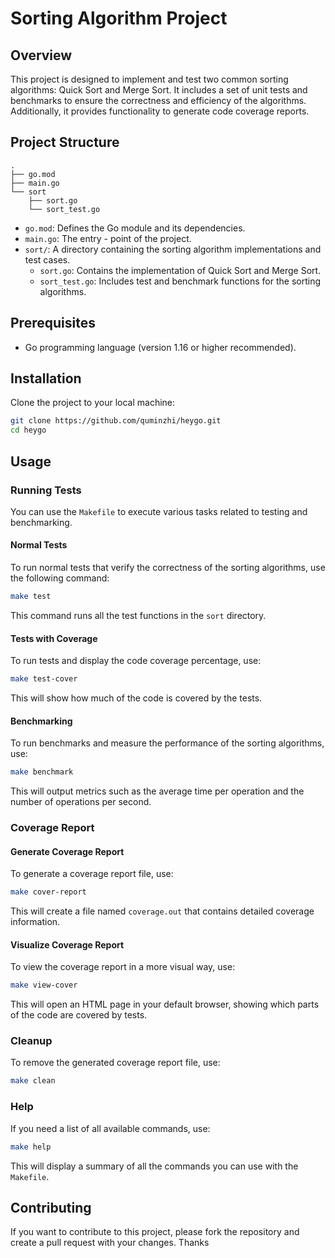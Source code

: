 # Sorting Algorithm Project

## Overview

This project is designed to implement and test two common sorting algorithms: Quick Sort and Merge Sort. It includes a set of unit tests and benchmarks to ensure the correctness and efficiency of the algorithms. Additionally, it provides functionality to generate code coverage reports.

## Project Structure
```plaintext
.
├── go.mod
├── main.go
└── sort
    ├── sort.go
    └── sort_test.go
```
- `go.mod`: Defines the Go module and its dependencies.
- `main.go`: The entry - point of the project.
- `sort/`: A directory containing the sorting algorithm implementations and test cases.
    - `sort.go`: Contains the implementation of Quick Sort and Merge Sort.
    - `sort_test.go`: Includes test and benchmark functions for the sorting algorithms.

## Prerequisites

- Go programming language (version 1.16 or higher recommended).

## Installation

Clone the project to your local machine:
```bash
git clone https://github.com/quminzhi/heygo.git
cd heygo
```

## Usage

### Running Tests

You can use the `Makefile` to execute various tasks related to testing and benchmarking.

#### Normal Tests

To run normal tests that verify the correctness of the sorting algorithms, use the following command:
```bash
make test
```
This command runs all the test functions in the `sort` directory.

#### Tests with Coverage

To run tests and display the code coverage percentage, use:
```bash
make test-cover
```
This will show how much of the code is covered by the tests.

#### Benchmarking

To run benchmarks and measure the performance of the sorting algorithms, use:
```bash
make benchmark
```
This will output metrics such as the average time per operation and the number of operations per second.

### Coverage Report

#### Generate Coverage Report
To generate a coverage report file, use:
```bash
make cover-report
```
This will create a file named `coverage.out` that contains detailed coverage information.

#### Visualize Coverage Report
To view the coverage report in a more visual way, use:
```bash
make view-cover
```
This will open an HTML page in your default browser, showing which parts of the code are covered by tests.

### Cleanup

To remove the generated coverage report file, use:
```bash
make clean
```

### Help
If you need a list of all available commands, use:
```bash
make help
```
This will display a summary of all the commands you can use with the `Makefile`.

## Contributing
If you want to contribute to this project, please fork the repository and create a pull request with your changes. Thanks
